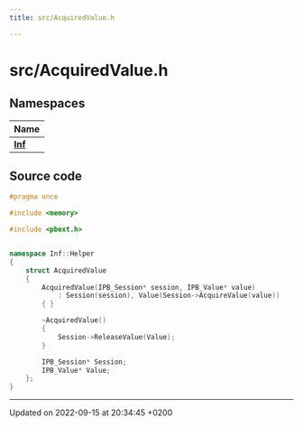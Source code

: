 ```yaml
---
title: src/AcquiredValue.h

---
```


# src/AcquiredValue.h



## Namespaces

| Name           |
| -------------- |
| **[Inf](/docs/doxygen/Namespaces/namespaceInf.md)**  |




## Source code

```cpp
#pragma once

#include <memory>

#include <pbext.h>


namespace Inf::Helper
{
    struct AcquiredValue
    {
        AcquiredValue(IPB_Session* session, IPB_Value* value)
            : Session(session), Value(Session->AcquireValue(value))
        { }

        ~AcquiredValue()
        {
            Session->ReleaseValue(Value);
        }

        IPB_Session* Session;
        IPB_Value* Value;
    };
}
```


-------------------------------

Updated on 2022-09-15 at 20:34:45 +0200
